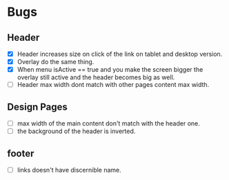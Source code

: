 # Bugs

## Header

- [x] Header increases size on click of the link on tablet and desktop version.
- [x] Overlay do the same thing.
- [x] When menu isActive == true and you make the screen bigger the overlay still active and the header becomes big as well.
- [ ] Header max width dont match with other pages content max width.

## Design Pages

- [ ] max width of the main content don't match with the header one.
- [ ] the background of the header is inverted.

## footer

- [ ] links doesn't have discernible name.